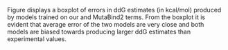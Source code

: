 Figure displays a boxplot of errors in ddG estimates (in kcal/mol) produced by models trained on our and MutaBind2 terms.
From the boxplot it is evident that average error of the two models are very close and both models are biased towards producing larger ddG estimates than experimental values.
